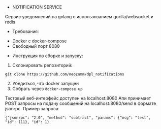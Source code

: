 * NOTIFICATION SERVICE

Сервис уведомлений на golang с использованием gorilla/websocket и redis

* Требования:
+ Docker с docker-compose
+ Свободный порт 8080

* Инструкция по сборке и запуску:
1. Склонировать репозиторий: 

``` git clone https://github.com/neozumm/dpl_notifications ```

2. Убедиться, что docker запущен
3. Собрать через 
``` docker-compose up ```

Тестовый веб-интерфейс доступен на localhost:8080
Апи принимает POST запросы на подачу сообщений на localhost:8080/send в формате jsonrpc. 
Пример запроса: 

``` 
{"jsonrpc": "2.0", "method": "subtract", "params": {"msg": "test", "id": 111}, "id": 1}
```

